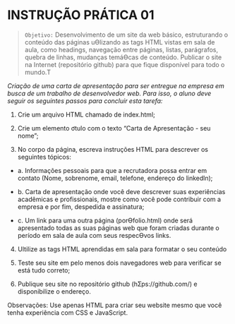 # INSTRUÇÃO PRÁTICA 01

>`Objetivo:` Desenvolvimento de um site da web básico, estruturando o
conteúdo das páginas uƟlizando as tags HTML vistas em sala de aula,
como headings, navegação entre páginas, listas, parágrafos, quebra
de linhas, mudanças temáƟcas de conteúdo. Publicar o site na
Internet (repositório github) para que fique disponível para todo o
mundo.T

*Criação de uma carta de apresentação para ser entregue na empresa em busca de um
trabalho de desenvolvedor web. Para isso, o aluno deve seguir os seguintes passos
para concluir esta tarefa:*

1. Crie um arquivo HTML chamado de index.html;

2. Crie um elemento ơtulo com o texto “Carta de Apresentação - seu nome”;

3. No corpo da página, escreva instruções HTML para descrever os seguintes
tópicos:

- a. Informações pessoais para que a recrutadora possa entrar em contato
(Nome, sobrenome, email, telefone, endereço do linkedln);

- b. Carta de apresentação onde você deve descrever suas experiências
acadêmicas e profissionais, mostre como você pode contribuir com a
empresa e por fim, despedida e assinatura;

- c. Um link para uma outra página (porƟfolio.html) onde será apresentado
todas as suas páginas web que foram criadas durante o período em sala
de aula com seus respecƟvos links.

4. Ultilize as tags HTML aprendidas em sala para formatar o seu conteúdo

5. Teste seu site em pelo menos dois navegadores web para verificar se está tudo
correto;

6. Publique seu site no repositório github (hƩps://github.com/) e disponibilize o
endereço.

Observações: Use apenas HTML para criar seu website mesmo que você tenha
experiência com CSS e JavaScript.